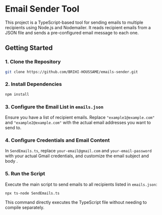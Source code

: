 # Email Sender Tool

This project is a TypeScript-based tool for sending emails to multiple recipients using Node.js and Nodemailer. It reads recipient emails from a JSON file and sends a pre-configured email message to each one.



## Getting Started

### 1. Clone the Repository

```bash
git clone https://github.com/BRIHI-HOUSSAME/emails-sender.git
```

### 2. Install Dependencies

```bash
npm install
```

### 3. Configure the Email List in `emails.json`

Ensure you have a list of recipient emails.
Replace `"example1@example.com"` and `"example2@example.com"` with the actual email addresses you want to send to.

### 4. Configure Credentials and Email Content

In `SendEmails.ts`, replace `your-email@gmail.com` and `your-email-password` with your actual Gmail credentials, and customize the email subject and body .



### 5. Run the Script

Execute the main script to send emails to all recipients listed in `emails.json`:

```bash
npx ts-node SendEmails.ts
```
This command directly executes the TypeScript file without needing to compile separately.






